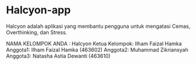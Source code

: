 # Halcyon-app
Halcyon adalah aplikasi yang membantu pengguna untuk mengatasi Cemas, Overthinking, dan Stress.

NAMA KELOMPOK ANDA : Halcyon 
Ketua Kelompok: Ilham Faizal Hamka
Anggota1: Ilham Faizal Hamka (463602)
Anggota2: Muhammad Zikriansyah 
Anggota3: Natasha Astia Dewanti (463610)
